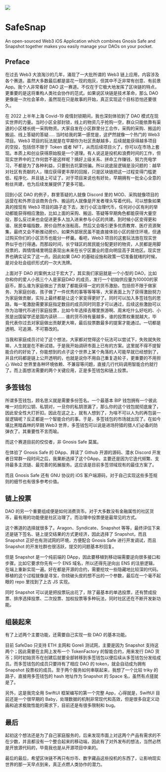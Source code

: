 ![](https://user-images.githubusercontent.com/5517281/217332125-24213eb7-1964-43f4-87cc-e5f613048045.jpeg)
# SafeSnap
An open-sourced Web3 iOS Application which combines Gnosis Safe and Snapshot together makes you easily manage your DAOs on your pocket.



## Preface

在过去 Web3 大浪淘沙的几年，涌现了一大批所谓的 Web3 链上应用，内容涉及各个赛道。虽然大多数最后都是昙花一现的炮灰，但其中不乏非常有创意、有前景 App。我个人非常看好 DAO 这一赛道。不仅在于它极大地发挥了区块链的特点，更重要的是这将重构人类社会协作的范式。如果说区块链是技术革命，那么 DAO 更像是一次社会革命，虽然现在只是故事的开始，真正实现这个目标恐怕还要很久。



在 2022 上半年上海 Covid-19 疫情封锁期间，我也深刻体验到了 DAO 模式在现实世界的力量。当时小区全部封锁，线上的物资几乎抢购一空，群众只能依靠有渠道的小区楼长统一采购物资。大家自发在小区群里分工合作，采购的采购、搬运的搬运、线上答疑的答疑..... 当时给我的第一感觉是，这俨然就像一个热门的 Web3 项目。Web3 项目的玩法就是在早期你为社区贡献越多，后续就能获得越多项目的空投，包括但不限于 Token 或者 NFT，从而后续项目火了，你可以在市场上套现。本质上和创业获得原始股是一个道理。有人说这是投机和浪费时间的工作，但现实世界中的工作何尝不是这样呢？搞好上级关系、拼命工作赚钱、努力充电学习，不都是为了各种利益，只要别去坑蒙拐骗。所以说底层逻辑是没问题的：越早对社区有贡献的人，理应获得更丰厚的回报，只是区块链把这一过程变得门槛更低、程序化、并且链上可证了。对于项目来说也有好处，早期拥有一批全心全意的粉丝共建，也为后续发展提供了更多可能。 

回到小区 DAO 的例子，群里答疑的人就像 Discord 里的 MOD、采购就像项目的运营在和外界洽谈商务合作、搬运的人就像是开发者埋头写着代码。可以想象如果真的按现有 Web3 项目的路子走下去，发行小区治理代币，任何对小区有利的举动都能获得相应激励，比如上面的采购、搬运、答疑等早期角色都能获得大量空投，那么反过来也会促进更多人加入进来参与小区的共建。到时候小区变得更和谐、居民幸福指数，房价自然水涨船高，然后又会吸引更多优质教育、医疗资源聚集，最终又会不断推动房价。如果外部居民虽不能直接体验小区的居住环境，但通过购买你们的小区货币也能分一杯羹。看吧，Web3 项目的这套玩法放在现实世界似乎也行得通。而那段时间，长宁辖区的居民能分配更好的物资，人民都是用脚投票的，舆情情绪里明显表现出未来在长宁区置业的意向明显高于其他区。现实世界也确实证实了这一点。因此如果 DAO 的基础设施和政策一切准备就绪的时候，是对全社会组织形式的一次大洗牌。

上面对于 DAO 的案例太过于宏大了，其实我们家庭就是一个小型的 DAO，比如你和你的爱人小孩三个人是家庭DAO 的成员，发行一个初始供应量为10000的家庭币，那么谁为家庭做出了贡献了都能获得一定的货币激励，包括但不限于做家务、为家庭创收、孩子做了一件优秀的事等等等等，大家表面上为了获得激励努力为家庭做贡献，实际上最终都是让这个家变得更好了。同时可以加入多签钱包的思路，每一笔激励需要家庭指定数目的成员同时同意才可以通过，后续这些激励可以作为治理代币进行家庭投票，比如今年选择去哪里旅游啊、周末吃什么好吃的、小孩是出国留学还是国内读研......  谁的货币持有量越多，谁的投票权重就越大，毕竟代表你过去对家庭做出贡献更大嘛，最后投票数最多的提案才能通过。一切都是透明、可追溯、不可篡改的。


当我和家庭成员讨论了这个想法，大家都对觉得这个玩法可以尝试下，失败就失败嘛，人生就是在不断试错。于是我开始调研市面上已有的方案。这里就不得不提智能合约的好处了，你能想到的点子这个世界上某个角落的人可能早就已经想到了，并且代码都是链上公开透明的，也就是说你不用自己重复造轮子，更重要的不用担心 Web2 世界里各种环境依赖、不兼容等问题，直接几行代码调用智能合约就行了。而上面想法需要的两个关键应用，正是多签钱包和链上投票。





## 多签钱包

所谓多签钱包，顾名思义就是需要多份签名。一个最基本 BIP 钱包拥有一个彼此唯一对应的公钥、私钥对，一旦你的私钥泄漏了，那么你的这个钱包就彻底废了，因此安全性大打折扣。因此在这之上，就有人想到了，为啥不可以人为的再包装一层逻辑呢？反正都是一个智能合约的事。于是，多签钱包的市场就出现了。在如今堪比黑暗森林的早期 Web3 世界，多签钱包可以说是进场狩猎的猎人们必备的防弹衣了。其重要性不言而喻。

而这个赛道目前的佼佼者，非 Gnosis Safe 莫属。

在体验了 Gnosis Safe 的 DApp、拜读了 Github 开源的源码、潜水 Discord 开发者日常群一段时间之后，我果断选择了这个DApp。主要还是因为它迭代频繁、支持最多主流链、最完善的拓展服务。这应该是目前多签领域现有的最佳方案了。

而且 Gnosis Safe 还有 GNU 协议的 iOS 客户端源码，对于自己实现这些多签规则的细节也有很多参考价值。



## 链上投票

DAO 的另一个重要组成便是如何消费货币。对于大多数没有金融属性的社区货币，最有用的功能便是社区治理了。而治理中投票便是最常见的方式。

这个赛道的选择就很多了。Aragon、Syndicate、Snapshot 等等，最终评估下来还是链下签名、链上提交结果的方式更经济，因此选择了 Snapshot，而且 Snapshot 正好也有测试网的环境，方便配合 Gnosis Safe 进行开发调试，而且 Snapshot 的开发社群也很活跃，提交的问题基本秒回复。

但是 Snapshot 是一个纯前端的 DApp，因此要移植到移动端需要逆向很多接口和步骤。比如它要求你先有一个 ENS 域名，所以还得先逆向出 ENS 的注册逻辑，在端上重新实现一遍。好在都是开源的合约，需要挖坟一些隐藏地比较深的代码。移植的这个过程就像是寻宝，你挠破头皮的想不出的一个参数，最后在一个毫不起眼的 repo 里找到了上古 JS 实现。

同时 Snapshot 可以说是把投票玩出花了，除了最基本的单选投票，还有赞成投票、排序选择投票、二次投票、加权投票等多种玩法，同时社区还在不断开发新功能。



## 组装起来

有了上述两个主要功能，还需要自己实现一些 DAO 的基本功能。

目前 SafeDao 只支持 ETH 主网和 Goreli 测试网，主要是因为 Snapshot 支持这两个；因此需要在主网上发布一个 TokenFactory 的智能合约，用来发行 DAO 货币；同时初始货币在创建后就要全部转移到多签钱包以便后续从多签钱包分发给成员。而多签钱包的成员只要持有了相应 DAO 的 token，就会自动成为拥有 Snapshot 投票权的成员。至于两个服务如何串联起来，我想了一个比较 triky 的路子，直接用多签钱包的 hash 地址作为 Snapshot 的 Space 名，虽然有点搓就是了。

另外，这是我完全用 SwiftUI 框架编写的第一个完整 App，心得就是，SwiftUI 目前还是一个很早期的 Baby，处理数据的机制非常现代和高效，但是很多自定义动画和追求极致性能的需求下，目前还是有很多限制和 bug。



## 最后

起初这个想法还是为了自己家庭服务的，后来发现市面上对这两个产品有需求的不在少数，并且都没有一个整合起来的移动端，因此有了对外发布的想法，当然必然是开放源代码的，毕竟我也是从开源项目中来的。

最后的最后，希望区块链不再只有炒币、数字藏品这些投机的东西了，让影响现实世界的那一天早点到来，真正点燃人类协作的潜力。

